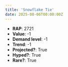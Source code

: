```yaml
---
title: 'Snowflake Tie'
date: 2025-08-06T00:00:00Z
---
```

- **RAP**: 2721
- **Value**: -1
- **Demand level**: -1
- **Trend**: -1
- **Projected?**: True
- **Hyped?**: True
- **Rare?**: True

